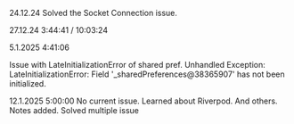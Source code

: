 24.12.24
Solved the Socket Connection issue.

27.12.24
3:44:41 / 10:03:24

5.1.2025
4:41:06

Issue with LateInitializationError of shared pref.
Unhandled Exception: LateInitializationError: Field '\_sharedPreferences@38365907' has not been initialized.

12.1.2025
5:00:00
No current issue. Learned about Riverpod. And others. Notes added.
Solved multiple issue
